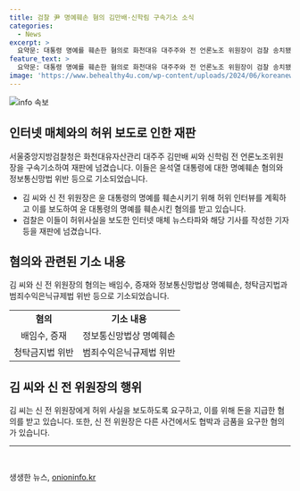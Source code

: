 ```yaml
---
title: 검찰 尹 명예훼손 혐의 김만배·신학림 구속기소 소식
categories:
  - News
excerpt: >
  요약문: 대통령 명예를 훼손한 혐의로 화천대유 대주주와 전 언론노조 위원장이 검찰 송치됐다. 김씨와 신씨는 윤 대통령을 향한 허위 인터뷰를 통해 명예훼손과 청탁금지법 위반 등으로 구속기소됐으며, 이들과 공모한 인터넷 매체 관계자들도 재판에 넘겨졌다. 또한 신 전 위원장은 다른 혐의로도 기소됐다.
feature_text: >
  요약문: 대통령 명예를 훼손한 혐의로 화천대유 대주주와 전 언론노조 위원장이 검찰 송치됐다. 김씨와 신씨는 윤 대통령을 향한 허위 인터뷰를 통해 명예훼손과 청탁금지법 위반 등으로 구속기소됐으며, 이들과 공모한 인터넷 매체 관계자들도 재판에 넘겨졌다. 또한 신 전 위원장은 다른 혐의로도 기소됐다.
image: 'https://www.behealthy4u.com/wp-content/uploads/2024/06/koreanews.jpg'
---
```


<p><img src="https://www.behealthy4u.com/wp-content/uploads/2024/06/koreanews.jpg" alt="info 속보" /></p>

<h2 data-ke-size="size26">인터넷 매체와의 허위 보도로 인한 재판</h2>

<p data-ke-size="size16">서울중앙지방검찰청은 화천대유자산관리 대주주 김만배 씨와 신학림 전 언론노조위원장을 구속기소하여 재판에 넘겼습니다. 이들은 윤석열 대통령에 대한 명예훼손 혐의와 정보통신망법 위반 등으로 기소되었습니다.</p>

<ul>
  <li>김 씨와 신 전 위원장은 윤 대통령의 명예를 훼손시키기 위해 허위 인터뷰를 계획하고 이를 보도하여 윤 대통령의 명예를 훼손시킨 혐의를 받고 있습니다.</li>
  <li>검찰은 이들이 허위사실을 보도한 인터넷 매체 뉴스타파와 해당 기사를 작성한 기자 등을 재판에 넘겼습니다.</li>
</ul>

<h2 data-ke-size="size26">혐의와 관련된 기소 내용</h2>

<p data-ke-size="size16">김 씨와 신 전 위원장의 혐의는 배임수, 증재와 정보통신망법상 명예훼손, 청탁금지법과 범죄수익은닉규제법 위반 등으로 기소되었습니다.</p>

<table style="width: 100%;" data-ke-size="size16">
<tbody>
<tr>
<td style="text-align: center; height: 17px;"><b>혐의</b></td>
<td style="text-align: center; height: 17px;"><b>기소 내용</b></td>
</tr>
<tr>
<td style="text-align: center; height: 17px;">배임수, 증재</td>
<td style="text-align: center; height: 17px;">정보통신망법상 명예훼손</td>
</tr>
<tr>
<td style="text-align: center; height: 17px;">청탁금지법 위반</td>
<td style="text-align: center; height: 17px;">범죄수익은닉규제법 위반</td>
</tr>
</tbody>
</table>

<h2 data-ke-size="size26">김 씨와 신 전 위원장의 행위</h2>

<p data-ke-size="size16">김 씨는 신 전 위원장에게 허위 사실을 보도하도록 요구하고, 이를 위해 돈을 지급한 혐의를 받고 있습니다. 또한, 신 전 위원장은 다른 사건에서도 협박과 금품을 요구한 혐의가 있습니다.</p>

<hr data-ke-size="size16">

<p data-ke-size="size16">&nbsp;</p>
생생한 뉴스, <a href="https://onioninfo.kr" rel="dofollow">onioninfo.kr</a>


